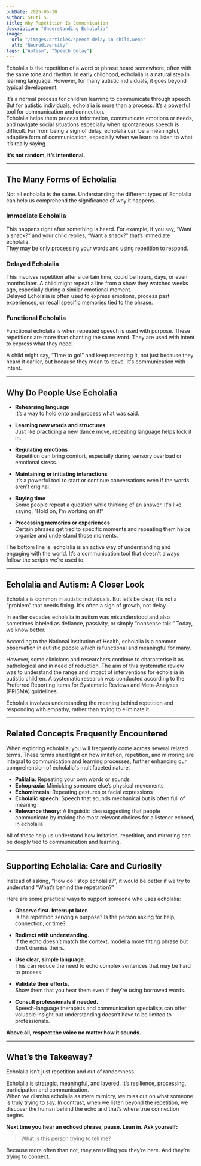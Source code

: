 ```yaml
---
pubDate: 2025-06-10
author: Stuti S.
title: Why Repetition Is Communication
description: "Understanding Echolalia" 
image:
  url: "/images/articles/speech delay in child.webp"
  alt: "Neurodiversity"
tags: ["Autism", "Speech Delay"]
--- 
```



Echolalia is the repetition of a word or phrase heard somewhere, often with the same tone and rhythm. In early childhood, echolalia is a natural step in learning language. However, for many autistic individuals, it goes beyond typical development. 

It’s a normal process for children learning to communicate through speech. But for autistic individuals, echolalia is more than a process. It’s a powerful tool for communication and connection.  
Echolalia helps them process information, communicate emotions or needs, and navigate social situations especially when spontaneous speech is difficult. Far from being a sign of delay, echolalia can be a meaningful, adaptive form of communication, especially when we learn to listen to what it’s really saying.

**It’s not random, it’s intentional.**

---

## The Many Forms of Echolalia

Not all echolalia is the same. Understanding the different types of Echolalia can help us comprehend the significance of why it happens.

### Immediate Echolalia
This happens right after something is heard. For example, if you say, “Want a snack?” and your child replies, “Want a snack?” that’s immediate echolalia.  
They may be only processing your words and using repetition to respond.

### Delayed Echolalia
This involves repetition after a certain time, could be hours, days, or even months later. A child might repeat a line from a show they watched weeks ago, especially during a similar emotional moment.  
Delayed Echolalia is often used to express emotions, process past experiences, or recall specific memories tied to the phrase.

### Functional Echolalia
Functional echolalia is when repeated speech is used with purpose. These repetitions are more than chanting the same word. They are used with intent to express what they need.  

A child might say, “Time to go!” and keep repeating it, not just because they heard it earlier, but because they mean to leave. It's communication with intent.

---

## Why Do People Use Echolalia

- **Rehearsing language**  
  It’s a way to hold onto and process what was said.

- **Learning new words and structures**  
  Just like practicing a new dance move, repeating language helps lock it in.

- **Regulating emotions**  
  Repetition can bring comfort, especially during sensory overload or emotional stress.

- **Maintaining or initiating interactions**  
  It’s a powerful tool to start or continue conversations even if the words aren’t original.

- **Buying time**  
  Some people repeat a question while thinking of an answer. It's like saying, “Hold on, I’m working on it!”

- **Processing memories or experiences**  
  Certain phrases get tied to specific moments and repeating them helps organize and understand those moments.

The bottom line is, echolalia is an active way of understanding and engaging with the world. It’s a communication tool that doesn’t always follow the scripts we’re used to.

---

## Echolalia and Autism: A Closer Look

Echolalia is common in autistic individuals. But let’s be clear, it’s not a “problem” that needs fixing. It's often a sign of growth, not delay.

In earlier decades echolalia in autism was misunderstood and also sometimes labeled as defiance, passivity, or simply “nonsense talk.” Today, we know better.

According to the National Institution of Health, echolalia is a common observation in autistic people which is functional and meaningful for many.  

However, some clinicians and researchers continue to characterise it as pathological and in need of reduction. The aim of this systematic review was to understand the range and impact of interventions for echolalia in autistic children. A systematic research was conducted according to the Preferred Reporting Items for Systematic Reviews and Meta-Analyses (PRISMA) guidelines.

Echolalia involves understanding the meaning behind repetition and responding with empathy, rather than trying to eliminate it.

---

## Related Concepts Frequently Encountered

When exploring echolalia, you will frequently come across several related terms. These terms shed light on how imitation, repetition, and mirroring are integral to communication and learning processes, further enhancing our comprehension of echolalia's multifaceted nature.

- **Palilalia**: Repeating your own words or sounds  
- **Echopraxia**: Mimicking someone else’s physical movements  
- **Echomimesis**: Repeating gestures or facial expressions  
- **Echolalic speech**: Speech that sounds mechanical but is often full of meaning  
- **Relevance theory**: A linguistic idea suggesting that people communicate by making the most relevant choices for a listener echoed, in echolalia  

All of these help us understand how imitation, repetition, and mirroring can be deeply tied to communication and learning.

---

## Supporting Echolalia: Care and Curiosity

Instead of asking, “How do I stop echolalia?”, it would be better if we try to understand “What’s behind the repetation?”

Here are some practical ways to support someone who uses echolalia:

- **Observe first. Interrupt later.**  
  Is the repetition serving a purpose? Is the person asking for help, connection, or time?

- **Redirect with understanding.**  
  If the echo doesn’t match the context, model a more fitting phrase but don’t dismiss theirs.

- **Use clear, simple language.**  
  This can reduce the need to echo complex sentences that may be hard to process.

- **Validate their efforts.**  
  Show them that you hear them even if they’re using borrowed words.

- **Consult professionals if needed.**  
  Speech-language therapists and communication specialists can offer valuable insight but understanding doesn’t have to be limited to professionals.

**Above all, respect the voice no matter how it sounds.**

---

## What’s the Takeaway?

Echolalia isn’t just repetition and out of randomness.  

Echolalia is strategic, meaningful, and layered. It’s resilience, processing, participation and communication.  
When we dismiss echolalia as mere mimicry, we miss out on what someone is truly trying to say. In contrast, when we listen beyond the repetition, we discover the human behind the echo and that’s where true connection begins.

**Next time you hear an echoed phrase, pause. Lean in. Ask yourself:**

> What is this person trying to tell me?

Because more often than not, they are telling you they’re here. And they’re trying to connect.
